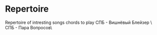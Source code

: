 # Repertoire
Repertoire of intresting songs chords to play
СПБ - Вишнёвый Блейзер \\
СПБ - Пара Вопросов\\
